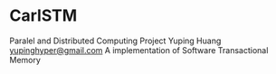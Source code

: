 # CarlSTM
Paralel and Distributed Computing Project
Yuping Huang
yupinghyper@gmail.com
A implementation of Software Transactional Memory
